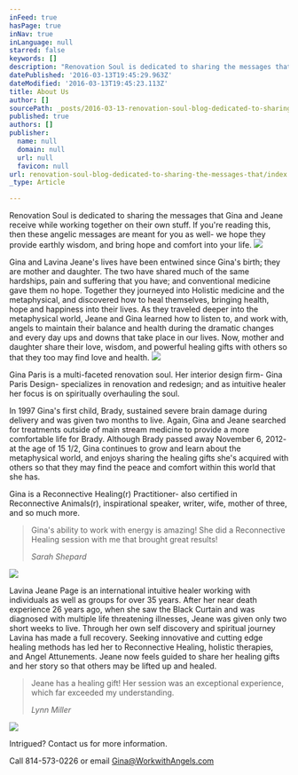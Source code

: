 ```yaml
---
inFeed: true
hasPage: true
inNav: true
inLanguage: null
starred: false
keywords: []
description: "Renovation Soul is dedicated to sharing the messages that Gina and Jeane receive while working together on their own stuff. If you’re reading this, then these angelic messages are meant for you as well- we hope they provide earthly wisdom, and bring hope and comfort into your life.\_"
datePublished: '2016-03-13T19:45:29.963Z'
dateModified: '2016-03-13T19:45:23.113Z'
title: About Us
author: []
sourcePath: _posts/2016-03-13-renovation-soul-blog-dedicated-to-sharing-the-messages-that.md
published: true
authors: []
publisher:
  name: null
  domain: null
  url: null
  favicon: null
url: renovation-soul-blog-dedicated-to-sharing-the-messages-that/index.html
_type: Article

---
```

Renovation Soul is dedicated to sharing the messages that Gina and Jeane receive while working together on their own stuff. If you're reading this, then these angelic messages are meant for you as well- we hope they provide earthly wisdom, and bring hope and comfort into your life. ![](https://the-grid-user-content.s3-us-west-2.amazonaws.com/56ceecf9-20b7-4405-827e-205b6f24f784.jpg)

Gina and Lavina Jeane's lives have been entwined since Gina's birth; they are mother and daughter.
The two have shared much of the same hardships, pain and suffering that you have; and conventional medicine gave them no hope. Together they journeyed into Holistic medicine and the metaphysical, and discovered how to heal themselves, bringing health, hope and happiness into their lives.
As they traveled deeper into the metaphysical world, Jeane and Gina learned how to listen to, and work with, angels to maintain their balance and health during the dramatic changes and every day ups and downs that take place in our lives.
Now, mother and daughter share their love, wisdom, and powerful healing gifts with others so that they too may find love and health. ![](https://the-grid-user-content.s3-us-west-2.amazonaws.com/139bea8b-8dfe-40b2-bf81-3cb32a3cbe0c.jpg)

Gina Paris is a multi-faceted renovation soul. Her interior design firm- Gina Paris Design- specializes in renovation and redesign; and as intuitive healer her focus is on spiritually overhauling the soul.  

In 1997 Gina's first child, Brady, sustained severe brain damage during delivery and was given two months to live. Again, Gina and Jeane searched for treatments outside of main stream medicine to provide a more comfortable life for Brady. Although Brady passed away November 6, 2012- at the age of 15 1/2, Gina continues to grow and learn about the metaphysical world, and enjoys sharing the healing gifts she's acquired with others so that they may find the peace and comfort within this world that she has. 

Gina is a Reconnective Healing(r) Practitioner- also certified in Reconnective Animals(r), inspirational speaker, writer, wife, mother of three, and so much more.

> Gina's ability to work with energy is amazing! She did a Reconnective Healing session with me that brought great results! 
> 
> _Sarah Shepard_

![](https://the-grid-user-content.s3-us-west-2.amazonaws.com/d15c3387-0ee4-493a-9366-d2cc230c1334.jpg)

Lavina Jeane Page is an international intuitive healer working with individuals as well as groups for over 35 years. After her near death experience 26 years ago, when she saw the Black Curtain and was diagnosed with multiple life threatening illnesses, Jeane was given only two short weeks to live. Through her own self discovery and spiritual journey Lavina has made a full recovery. Seeking innovative and cutting edge healing methods has led her to Reconnective Healing, holistic therapies, and Angel Attunements. Jeane now feels guided to share her healing gifts and her story so that others may be lifted up and healed.  
> 
> Jeane has a healing gift! Her session was an exceptional experience, which far exceeded my understanding.
> 
> _Lynn Miller_

![](https://the-grid-user-content.s3-us-west-2.amazonaws.com/54338184-1df1-4a00-b588-51a515419802.jpg)

Intrigued? Contact us for more information. 

Call 814-573-0226 or email Gina@WorkwithAngels.com